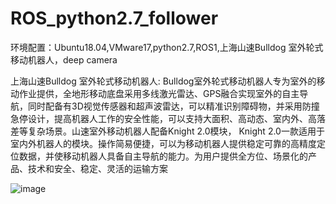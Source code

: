 # ROS_python2.7_follower
环境配置：Ubuntu18.04,VMware17,python2.7,ROS1,上海山速Bulldog  室外轮式移动机器人，deep camera


上海山速Bulldog  室外轮式移动机器人: Bulldog室外轮式移动机器⼈专为室外的移动作业提供，全地形移动底盘采⽤多线激光雷达、GPS融合实现室外的⾃主导航，同时配备有3D视觉传感器和超声波雷达，可以精准识别障碍物，并采⽤防撞急停设计，提⾼机器人工作的安全性能，可以支持大面积、高动态、室内外、高落差等复杂场景。山速室外移动机器人配备Knight 2.0模块， Knight 2.0一款适用于室内外机器人的模块。操作简易便捷，可以为移动机器人提供稳定可靠的高精度定位数据，并使移动机器人具备自主导航的能力。为用户提供全方位、场景化的产品、技术和安全、稳定、灵活的运输方案


![image](https://user-images.githubusercontent.com/53653523/210472035-ad2c787c-3132-44c3-8cd0-1a0c2dd0951d.png)
